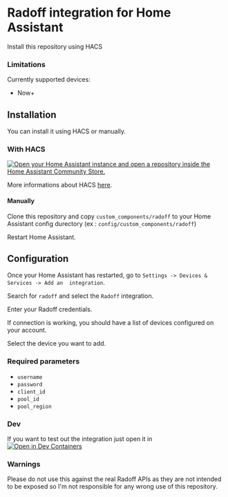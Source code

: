# Radoff integration for Home Assistant
Install this repository using HACS

### Limitations
Currently supported devices:
- Now+

## Installation

You can install it using HACS or manually.

### With HACS

[![Open your Home Assistant instance and open a repository inside the Home Assistant Community Store.](https://my.home-assistant.io/badges/hacs_repository.svg)](https://my.home-assistant.io/redirect/hacs_repository/?owner=raelix&category=integration&repository=ha-radoff-integration)

More informations about HACS [here](https://hacs.xyz/).

#### Manually

Clone this repository and copy `custom_components/radoff` to your Home Assistant config durectory (ex : `config/custom_components/radoff`)

Restart Home Assistant.

## Configuration

Once your Home Assistant has restarted, go to `Settings -> Devices & Services -> Add an  integration`.

Search for `radoff` and select the `Radoff` integration.

Enter your Radoff credentials.

If connection is working, you should have a list of devices configured on your account.

Select the device you want to add.

### Required parameters

- ```username```
- ```password```
- ```client_id```
- ```pool_id```
- ```pool_region```

### Dev
If you want to test out the integration just open it in 
[![Open in Dev Containers](https://img.shields.io/static/v1?label=Dev%20Containers&message=Open&color=blue&logo=visualstudiocode)](https://vscode.dev/redirect?url=vscode://ms-vscode-remote.remote-containers/cloneInVolume?url=https://github.com/raelix/ha-radoff-integration)
### Warnings

Please do not use this against the real Radoff APIs as they are not intended to be exposed so I'm not responsible for any wrong use of this repository.